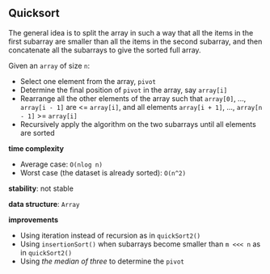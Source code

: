 ## Quicksort

The general idea is to split the array in such a way that all the items 
in the first subarray are smaller than all the items in the second subarray, 
and then concatenate all the subarrays to give the sorted full array.

Given an `array` of size `n`:
- Select one element from the array, `pivot`
- Determine the final position of `pivot` in the array, say `array[i]`
- Rearrange all the other elements of the array such that `array[0]`, ..., `array[i - 1]` 
are <= `array[i]`, and all elements `array[i + 1]`, ..., `array[n - 1]` >= `array[i]`
- Recursively apply the algorithm on the two subarrays until all elements are sorted

**time complexity**
- Average case: `O(nlog n)`
- Worst case (the dataset is already sorted): `O(n^2)`

**stability**: not stable

**data structure**: `Array`

**improvements**
- Using iteration instead of recursion as in `quickSort2()`
- Using `insertionSort()` when subarrays become smaller than `m <<< n` 
as in `quickSort2()`
- Using _the median of three_ to determine the `pivot`